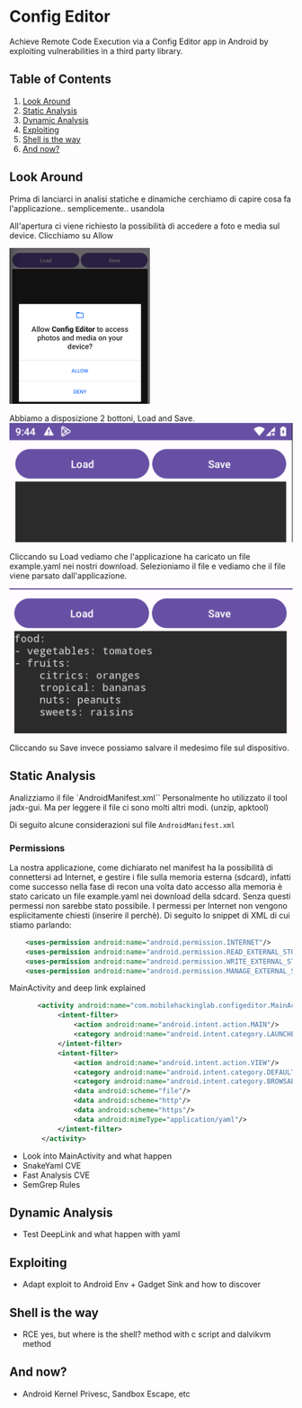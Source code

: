 # Config Editor

Achieve Remote Code Execution via a Config Editor app in Android by exploiting vulnerabilities in a third party library.

## Table of Contents

1. [Look Around](#look-around)
2. [Static Analysis](#static-analysis)
3. [Dynamic Analysis](#dynamic-analysis)
4. [Exploiting](#exploiting)
5. [Shell is the way](#shell-is-the-way)
6. [And now?](#and-now)

## Look Around

Prima di lanciarci in analisi statiche e dinamiche cerchiamo di capire cosa fa l'applicazione.. semplicemente.. usandola

All'apertura ci viene richiesto la possibilità di accedere a foto e media sul device. Clicchiamo su Allow

[<img src="img/Access.png" width="250"/>](Access.png)

Abbiamo a disposizione 2 bottoni, Load and Save.
![Alt text](/ConfigEditor/img/1.png)

Cliccando su Load vediamo che l'applicazione ha caricato un file example.yaml nei nostri download. Selezioniamo il file e vediamo che il file viene parsato dall'applicazione.

![Alt text](/ConfigEditor/img/app.png)

Cliccando su Save invece possiamo salvare il medesimo file sul dispositivo.

## Static Analysis

Analizziamo il file `AndroidManifest.xml``
Personalmente ho utilizzato il tool jadx-gui. Ma per leggere il file ci sono molti altri modi. (unzip, apktool)

Di seguito alcune considerazioni sul file `AndroidManifest.xml`

### Permissions

La nostra applicazione, come dichiarato nel manifest ha la possibilità di connettersi ad Internet, e 
gestire i file sulla memoria esterna (sdcard), infatti come successo nella fase di recon una volta dato accesso alla memoria è stato caricato un file example.yaml nei download della sdcard. Senza questi permessi non sarebbe stato possibile. I permessi per Internet non vengono esplicitamente chiesti (inserire il perchè). Di seguito lo snippet di XML di cui stiamo parlando:

```xml
    <uses-permission android:name="android.permission.INTERNET"/>
    <uses-permission android:name="android.permission.READ_EXTERNAL_STORAGE"/>
    <uses-permission android:name="android.permission.WRITE_EXTERNAL_STORAGE"/>
    <uses-permission android:name="android.permission.MANAGE_EXTERNAL_STORAGE"/>
```

MainActivity and deep link explained

```xml
       <activity android:name="com.mobilehackinglab.configeditor.MainActivity" android:exported="true">
            <intent-filter>
                <action android:name="android.intent.action.MAIN"/>
                <category android:name="android.intent.category.LAUNCHER"/>
            </intent-filter>
            <intent-filter>
                <action android:name="android.intent.action.VIEW"/>
                <category android:name="android.intent.category.DEFAULT"/>
                <category android:name="android.intent.category.BROWSABLE"/>
                <data android:scheme="file"/>
                <data android:scheme="http"/>
                <data android:scheme="https"/>
                <data android:mimeType="application/yaml"/>
            </intent-filter>
        </activity>
```

+ Look into MainActivity and what happen
+ SnakeYaml CVE
+ Fast Analysis CVE
+ SemGrep Rules

## Dynamic Analysis

+ Test DeepLink and what happen with yaml

## Exploiting

+ Adapt exploit to Android Env + Gadget Sink and how to discover

## Shell is the way

+ RCE yes, but where is the shell? method with c script and dalvikvm method

## And now?

+ Android Kernel Privesc, Sandbox Escape, etc
